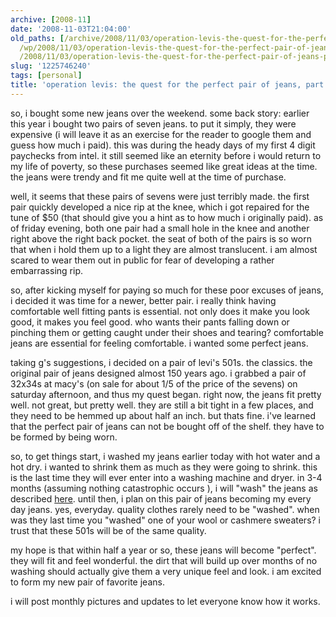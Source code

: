 ```yaml
---
archive: [2008-11]
date: '2008-11-03T21:04:00'
old_paths: [/archive/2008/11/03/operation-levis-the-quest-for-the-perfect-pair-of-jeans-part-1.html,
  /wp/2008/11/03/operation-levis-the-quest-for-the-perfect-pair-of-jeans-part-1/,
  /2008/11/03/operation-levis-the-quest-for-the-perfect-pair-of-jeans-part-1/, /blog/242]
slug: '1225746240'
tags: [personal]
title: 'operation levis: the quest for the perfect pair of jeans, part 1'
---
```


so, i bought some new jeans over the weekend. some back story: earlier
this year i bought two pairs of seven jeans. to put it simply, they were
expensive (i will leave it as an exercise for the reader to google them
and guess how much i paid). this was during the heady days of my first
4 digit paychecks from intel. it still seemed like an eternity before
i would return to my life of poverty, so these purchases seemed like great
ideas at the time. the jeans were trendy and fit me quite well at the time
of purchase.

well, it seems that these pairs of sevens were just terribly made. the
first pair quickly developed a nice rip at the knee, which i got repaired
for the tune of $50 (that should give you a hint as to how much
i originally paid). as of friday evening, both one pair had a small hole
in the knee and another right above the right back pocket. the seat of
both of the pairs is so worn that when i hold them up to a light they are
almost translucent. i am almost scared to wear them out in public for fear
of developing a rather embarrassing rip.

so, after kicking myself for paying so much for these poor excuses of
jeans, i decided it was time for a newer, better pair. i really think
having comfortable well fitting pants is essential. not only does it make
you look good, it makes you feel good. who wants their pants falling down
or pinching them or getting caught under their shoes and tearing?
comfortable jeans are essential for feeling comfortable. i wanted some
perfect jeans.

taking g's suggestions, i decided on a pair of levi's 501s. the classics.
the original pair of jeans designed almost 150 years ago. i grabbed a pair
of 32x34s at macy's (on sale for about 1/5 of the price of the sevens) on
saturday afternoon, and thus my quest began. right now, the jeans fit
pretty well. not great, but pretty well. they are still a bit tight in
a few places, and they need to be hemmed up about half an inch. but thats
fine. i've learned that the perfect pair of jeans can not be bought off of
the shelf. they have to be formed by being worn.

so, to get things start, i washed my jeans earlier today with hot water
and a hot dry. i wanted to shrink them as much as they were going to
shrink. this is the last time they will ever enter into a washing machine
and dryer. in 3-4 months (assuming nothing catastrophic occurs ), i will
"wash" the jeans as described [here][1]. until then, i plan on this pair
of jeans becoming my every day jeans. yes, everyday. quality clothes
rarely need to be "washed". when was they last time you "washed" one of
your wool or cashmere sweaters? i trust that these 501s will be of the
same quality.

my hope is that within half a year or so, these jeans will become
"perfect". they will fit and feel wonderful. the dirt that will build up
over months of no washing should actually give them a very unique feel and
look. i am excited to form my new pair of favorite jeans.

i will post monthly pictures and updates to let everyone know how it
works.

[1]: http://acontinuouslean.com/2008/09/29/acl-advisor-how-to-wash-your-denim/

